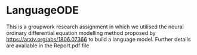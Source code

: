 # LanguageODE
This is a groupwork research assignment in which we utilised the neural ordinary differential equation modelling method proposed by https://arxiv.org/abs/1806.07366 to build a language model. Further details are available in the Report.pdf file
